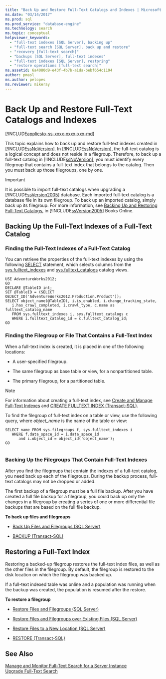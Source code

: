 ```yaml
---
title: "Back Up and Restore Full-Text Catalogs and Indexes | Microsoft Docs"
ms.date: "03/14/2017"
ms.prod: sql
ms.prod_service: "database-engine"
ms.technology: search
ms.topic: conceptual
helpviewer_keywords: 
  - "full-text indexes [SQL Server], backing up"
  - "full-text search [SQL Server], back up and restore"
  - "recovery [full-text search]"
  - "backups [SQL Server], full-text indexes"
  - "full-text indexes [SQL Server], restoring"
  - "restore operations [full-text search]"
ms.assetid: 6a4080d9-e43f-4b7b-a1da-bebf654c1194
author: pmasl
ms.author: pelopes
ms.reviewer: mikeray
---
```

# Back Up and Restore Full-Text Catalogs and Indexes
[!INCLUDE[appliesto-ss-xxxx-xxxx-xxx-md](../../includes/appliesto-ss-xxxx-xxxx-xxx-md.md)]

  This topic explains how to back up and restore full-text indexes created in [!INCLUDE[ssNoVersion](../../includes/ssnoversion-md.md)]. In [!INCLUDE[ssNoVersion](../../includes/ssnoversion-md.md)], the full-text catalog is a logical concept and does not reside in a filegroup. Therefore, to back up a full-text catalog in [!INCLUDE[ssNoVersion](../../includes/ssnoversion-md.md)], you must identify every filegroup that contains a full-text index that belongs to the catalog. Then you must back up those filegroups, one by one.  
  
> [!IMPORTANT]  
>  It is possible to import full-text catalogs when upgrading a [!INCLUDE[ssVersion2005](../../includes/ssversion2005-md.md)] database. Each imported full-text catalog is a database file in its own filegroup. To back up an imported catalog, simply back up its filegroup. For more information, see [Backing Up and Restoring Full-Text Catalogs](https://go.microsoft.com/fwlink/?LinkID=121052), in [!INCLUDE[ssVersion2005](../../includes/ssversion2005-md.md)] Books Online.  
  
##  <a name="backingup"></a> Backing Up the Full-Text Indexes of a Full-Text Catalog  
  
###  <a name="Find_FTIs_of_a_Catalog"></a> Finding the Full-Text Indexes of a Full-Text Catalog  
 You can retrieve the properties of the full-text indexes by using the following [SELECT](../../t-sql/queries/select-transact-sql.md) statement, which selects columns from the [sys.fulltext_indexes](../../relational-databases/system-catalog-views/sys-fulltext-indexes-transact-sql.md) and [sys.fulltext_catalogs](../../relational-databases/system-catalog-views/sys-fulltext-catalogs-transact-sql.md) catalog views.  
  
```  
USE AdventureWorks2012;  
GO  
DECLARE @TableID int;  
SET @TableID = (SELECT OBJECT_ID('AdventureWorks2012.Production.Product'));  
SELECT object_name(@TableID), i.is_enabled, i.change_tracking_state,   
   i.has_crawl_completed, i.crawl_type, c.name as fulltext_catalog_name   
   FROM sys.fulltext_indexes i, sys.fulltext_catalogs c   
   WHERE i.fulltext_catalog_id = c.fulltext_catalog_id;  
GO  
```  
  
  
###  <a name="Find_FG_of_FTI"></a> Finding the Filegroup or File That Contains a Full-Text Index  
 When a full-text index is created, it is placed in one of the following locations:  
  
-   A user-specified filegroup.  
  
-   The same filegroup as base table or view, for a nonpartitioned table.  
  
-   The primary filegroup, for a partitioned table.  
  
> [!NOTE]  
>  For information about creating a full-text index, see [Create and Manage Full-Text Indexes](../../relational-databases/search/create-and-manage-full-text-indexes.md) and [CREATE FULLTEXT INDEX &#40;Transact-SQL&#41;](../../t-sql/statements/create-fulltext-index-transact-sql.md).  
  
 To find the filegroup of full-text index on a table or view, use the following query, where *object_name* is the name of the table or view:  
  
```  
SELECT name FROM sys.filegroups f, sys.fulltext_indexes i   
   WHERE f.data_space_id = i.data_space_id   
      and i.object_id = object_id('object_name');  
GO  
  
```  
  
  
###  <a name="Back_up_FTIs_of_FTC"></a> Backing Up the Filegroups That Contain Full-Text Indexes  
 After you find the filegroups that contain the indexes of a full-text catalog, you need back up each of the filegroups. During the backup process, full-text catalogs may not be dropped or added.  
  
 The first backup of a filegroup must be a full file backup. After you have created a full file backup for a filegroup, you could back up only the changes in a filegroup by creating a series of one or more differential file backups that are based on the full file backup.  
  
 **To back up files and filegroups**  
  
-   [Back Up Files and Filegroups &#40;SQL Server&#41;](../../relational-databases/backup-restore/back-up-files-and-filegroups-sql-server.md)  
  
-   [BACKUP &#40;Transact-SQL&#41;](../../t-sql/statements/backup-transact-sql.md)  
  
  
##  <a name="Restore_FTI"></a> Restoring a Full-Text Index  
 Restoring a backed-up filegroup restores the full-text index files, as well as the other files in the filegroup. By default, the filegroup is restored to the disk location on which the filegroup was backed up.  
  
 If a full-text indexed table was online and a population was running when the backup was created, the population is resumed after the restore.  
  
 **To restore a filegroup**  
  
-   [Restore Files and Filegroups &#40;SQL Server&#41;](../../relational-databases/backup-restore/restore-files-and-filegroups-sql-server.md)  
  
-   [Restore Files and Filegroups over Existing Files &#40;SQL Server&#41;](../../relational-databases/backup-restore/restore-files-and-filegroups-over-existing-files-sql-server.md)  
  
-   [Restore Files to a New Location &#40;SQL Server&#41;](../../relational-databases/backup-restore/restore-files-to-a-new-location-sql-server.md)  
  
-   [RESTORE &#40;Transact-SQL&#41;](../../t-sql/statements/restore-statements-transact-sql.md)  
  
  
## See Also  
 [Manage and Monitor Full-Text Search for a Server Instance](../../relational-databases/search/manage-and-monitor-full-text-search-for-a-server-instance.md)   
 [Upgrade Full-Text Search](../../relational-databases/search/upgrade-full-text-search.md)  
  
  
